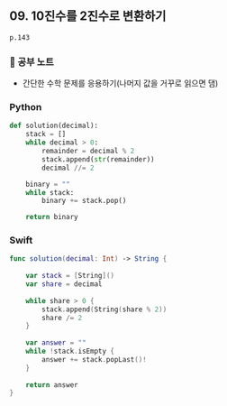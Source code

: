 ## 09. 10진수를 2진수로 변환하기
`p.143`

### 📖 공부 노트
- 간단한 수학 문제를 응용하기(나머지 값을 거꾸로 읽으면 댐)

### Python
~~~python
def solution(decimal):
    stack = []
    while decimal > 0:
        remainder = decimal % 2
        stack.append(str(remainder))
        decimal //= 2

    binary = ""
    while stack:
        binary += stack.pop()

    return binary
~~~

### Swift
~~~swift
func solution(decimal: Int) -> String {
    
    var stack = [String]()
    var share = decimal
    
    while share > 0 {
        stack.append(String(share % 2))
        share /= 2
    }
    
    var answer = ""
    while !stack.isEmpty {
        answer += stack.popLast()!
    }
    
    return answer
}
~~~

